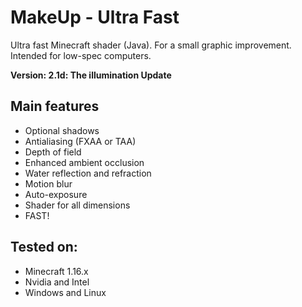 # MakeUp - Ultra Fast
Ultra fast Minecraft shader (Java). For a small graphic improvement. Intended
for low-spec computers.

**Version: 2.1d: The illumination Update**

## Main features
* Optional shadows
* Antialiasing (FXAA or TAA)
* Depth of field
* Enhanced ambient occlusion
* Water reflection and refraction
* Motion blur
* Auto-exposure
* Shader for all dimensions
* FAST!

## Tested on:
* Minecraft 1.16.x
* Nvidia and Intel
* Windows and Linux
